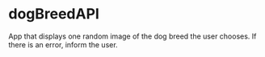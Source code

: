 # dogBreedAPI
App that displays one random image of the dog breed the user chooses. If there is an error, inform the user.
